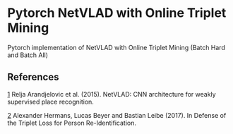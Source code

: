 # Pytorch NetVLAD with Online Triplet Mining
Pytorch implementation of NetVLAD with Online Triplet Mining (Batch Hard and Batch All)
## References
<a id="1">[1](https://arxiv.org/abs/1511.07247.pdf)</a> 
Relja Arandjelovic et al. (2015). 
NetVLAD: CNN architecture for weakly supervised place recognition. 

<a id="2">[2](https://arxiv.org/abs/1703.07737)</a> 
Alexander Hermans, Lucas Beyer and Bastian Leibe (2017). 
In Defense of the Triplet Loss for Person Re-Identification.